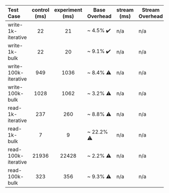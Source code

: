 | Test Case            | **control** (ms) | **experiment** (ms) | Base<br/>Overhead         | **stream** (ms) | Stream<br/>Overhead | **iterator** (ms) | Iterator<br/>Overhead |
| :------------------- | :--------------: | :-----------------: | ------------------------- | --------------- | ------------------- | ----------------- | --------------------- |
| write-1k-iterative   |        22        |         21          | ~ 4.5% :heavy_check_mark: | n/a             | n/a                 | n/a               | n/a                   |
| write-1k-bulk        |        22        |         20          | ~ 9.1% :heavy_check_mark: | n/a             | n/a                 | n/a               | n/a                   |
| write-100k-iterative |       949        |        1036         | ~ 8.4% :warning:          | n/a             | n/a                 | n/a               | n/a                   |
| write-100k-bulk      |       1028       |        1062         | ~ 3.2% :warning:          | n/a             | n/a                 | n/a               | n/a                   |
| read-1k-iterative    |       237        |         260         | ~ 8.8% :warning:          | n/a             | n/a                 | n/a               | n/a                   |
| read-1k-bulk         |        7         |          9          | ~ 22.2% :warning:         | n/a             | n/a                 | n/a               | n/a                   |
| read-100k-iterative  |      21936       |        22428        | ~ 2.2% :warning:          | n/a             | n/a                 | n/a               | n/a                   |
| read-100k-bulk       |       323        |         356         | ~ 9.3% :warning:          | n/a             | n/a                 | n/a               | n/a                   |
